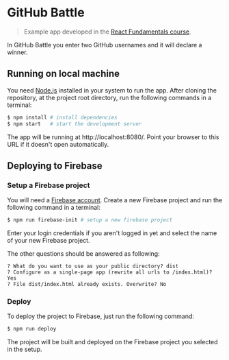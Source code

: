 # GitHub Battle

> Example app developed in the [React Fundamentals
course](https://tylermcginnis.com/courses/react-fundamentals/).

In GitHub Battle you enter two GitHub usernames and it will declare a winner.

## Running on local machine

You need [Node.js](https://nodejs.org/) installed in your system to run the app.
After cloning the repository, at the project root directory, run the following
commands in a terminal:

```bash
$ npm install # install dependencies
$ npm start   # start the development server
```

The app will be running at http://localhost:8080/. Point your browser to this
URL if it doesn't open automatically.

## Deploying to Firebase

### Setup a Firebase project

You will need a [Firebase account](https://firebase.google.com/). Create a new
Firebase project and run the following command in a terminal:

```bash
$ npm run firebase-init # setup a new firebase project
```

Enter your login credentials if you aren't logged in yet and select the name of
your new Firebase project.

The other questions should be answered as following:

```
? What do you want to use as your public directory? dist
? Configure as a single-page app (rewrite all urls to /index.html)? Yes
? File dist/index.html already exists. Overwrite? No
```

### Deploy

To deploy the project to Firebase, just run the following command:

```bash
$ npm run deploy
```

The project will be built and deployed on the Firebase project you selected in
the setup.
